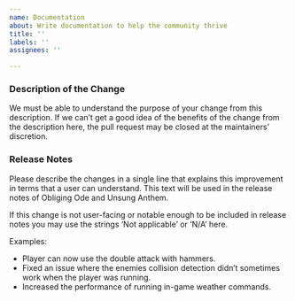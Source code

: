 ```yaml
---
name: Documentation
about: Write documentation to help the community thrive
title: ''
labels: ''
assignees: ''

---
```


### Description of the Change

We must be able to understand the purpose of your change from this description. If we can’t get a good idea of the benefits of the change from the description here, the pull request may be closed at the maintainers’ discretion.

### Release Notes

Please describe the changes in a single line that explains this improvement in terms that a user can understand. This text will be used in the release notes of Obliging Ode and Unsung Anthem.

If this change is not user-facing or notable enough to be included in release notes you may use the strings ‘Not applicable’ or ‘N/A’ here.

Examples:

- Player can now use the double attack with hammers.
- Fixed an issue where the enemies collision detection didn’t sometimes work when the player was running.
- Increased the performance of running in-game weather commands.
